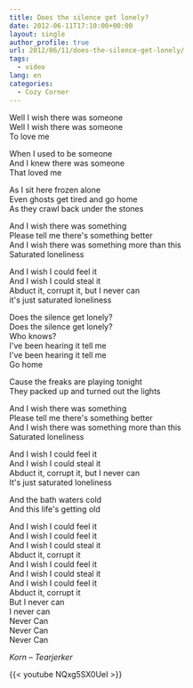 ```yaml
---
title: Does the silence get lonely?
date: 2012-06-11T17:10:00+00:00
layout: single
author_profile: true
url: 2012/06/11/does-the-silence-get-lonely/
tags:
  - video
lang: en
categories: 
  - Cozy Corner
---
```

Well I wish there was someone  
Well I wish there was someone  
To love me

When I used to be someone  
And I knew there was someone  
That loved me

As I sit here frozen alone  
Even ghosts get tired and go home  
As they crawl back under the stones

And I wish there was something  
Please tell me there's something better  
And I wish there was something more than this  
Saturated loneliness

And I wish I could feel it  
And I wish I could steal it  
Abduct it, corrupt it, but I never can  
it's just saturated loneliness

Does the silence get lonely?  
Does the silence get lonely?  
Who knows?  
I've been hearing it tell me  
I've been hearing it tell me  
Go home

Cause the freaks are playing tonight  
They packed up and turned out the lights

And I wish there was something  
Please tell me there's something better  
And I wish there was something more than this  
Saturated loneliness

And I wish I could feel it  
And I wish I could steal it  
Abduct it, corrupt it, but I never can  
It's just saturated loneliness

And the bath waters cold  
And this life's getting old

And I wish I could feel it  
And I wish I could feel it  
And I wish I could steal it  
Abduct it, corrupt it  
And I wish I could feel it  
And I wish I could steal it  
And I wish I could feel it  
Abduct it, corrupt it  
But I never can  
I never can  
Never Can  
Never Can  
Never Can

_Korn – Tearjerker_

{{< youtube NQxg5SX0UeI >}}
